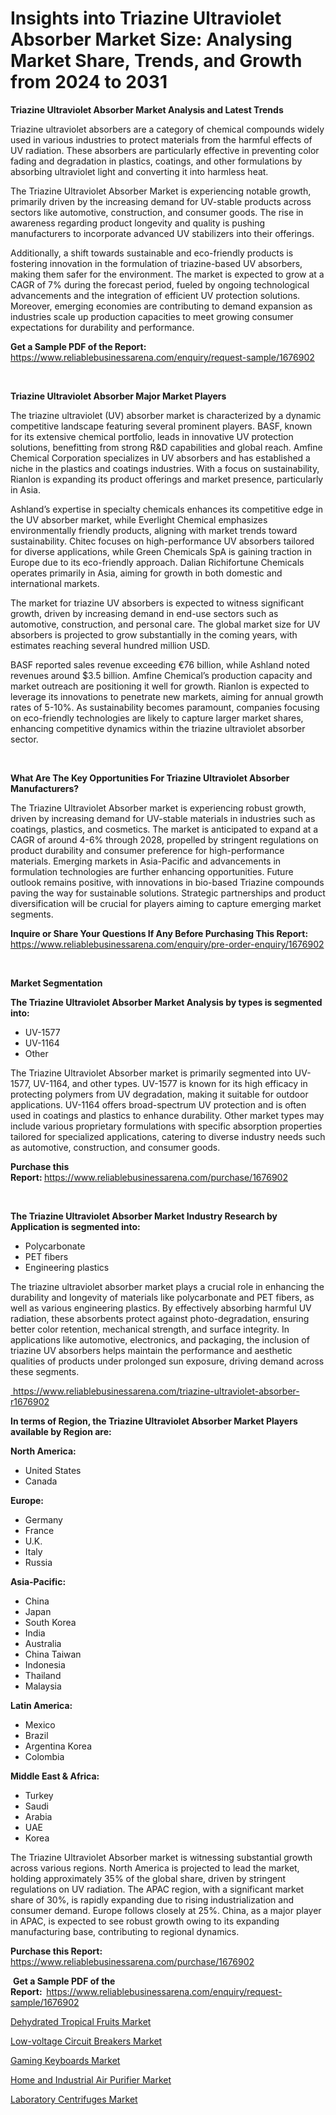<p><h1>Insights into Triazine Ultraviolet Absorber Market Size: Analysing Market Share, Trends, and Growth from 2024 to 2031</h1></p><p><strong>Triazine Ultraviolet Absorber Market Analysis and Latest Trends</strong></p>
<p><p>Triazine ultraviolet absorbers are a category of chemical compounds widely used in various industries to protect materials from the harmful effects of UV radiation. These absorbers are particularly effective in preventing color fading and degradation in plastics, coatings, and other formulations by absorbing ultraviolet light and converting it into harmless heat. </p><p>The Triazine Ultraviolet Absorber Market is experiencing notable growth, primarily driven by the increasing demand for UV-stable products across sectors like automotive, construction, and consumer goods. The rise in awareness regarding product longevity and quality is pushing manufacturers to incorporate advanced UV stabilizers into their offerings. </p><p>Additionally, a shift towards sustainable and eco-friendly products is fostering innovation in the formulation of triazine-based UV absorbers, making them safer for the environment. The market is expected to grow at a CAGR of 7% during the forecast period, fueled by ongoing technological advancements and the integration of efficient UV protection solutions. Moreover, emerging economies are contributing to demand expansion as industries scale up production capacities to meet growing consumer expectations for durability and performance.</p></p>
<p><strong>Get a Sample PDF of the Report:&nbsp;</strong> <a href="https://www.reliablebusinessarena.com/enquiry/request-sample/1676902?utm_campaign=1294&utm_medium=2&utm_source=Github&utm_content=ia&utm_term=30092024&utm_id=triazine-ultraviolet-absorber">https://www.reliablebusinessarena.com/enquiry/request-sample/1676902</a></p>
<p>&nbsp;</p>
<p><strong>Triazine Ultraviolet Absorber Major Market Players</strong></p>
<p><p>The triazine ultraviolet (UV) absorber market is characterized by a dynamic competitive landscape featuring several prominent players. BASF, known for its extensive chemical portfolio, leads in innovative UV protection solutions, benefitting from strong R&D capabilities and global reach. Amfine Chemical Corporation specializes in UV absorbers and has established a niche in the plastics and coatings industries. With a focus on sustainability, Rianlon is expanding its product offerings and market presence, particularly in Asia. </p><p>Ashland’s expertise in specialty chemicals enhances its competitive edge in the UV absorber market, while Everlight Chemical emphasizes environmentally friendly products, aligning with market trends toward sustainability. Chitec focuses on high-performance UV absorbers tailored for diverse applications, while Green Chemicals SpA is gaining traction in Europe due to its eco-friendly approach. Dalian Richifortune Chemicals operates primarily in Asia, aiming for growth in both domestic and international markets.</p><p>The market for triazine UV absorbers is expected to witness significant growth, driven by increasing demand in end-use sectors such as automotive, construction, and personal care. The global market size for UV absorbers is projected to grow substantially in the coming years, with estimates reaching several hundred million USD.</p><p>BASF reported sales revenue exceeding €76 billion, while Ashland noted revenues around $3.5 billion. Amfine Chemical’s production capacity and market outreach are positioning it well for growth. Rianlon is expected to leverage its innovations to penetrate new markets, aiming for annual growth rates of 5-10%. As sustainability becomes paramount, companies focusing on eco-friendly technologies are likely to capture larger market shares, enhancing competitive dynamics within the triazine ultraviolet absorber sector.</p></p>
<p>&nbsp;</p>
<p><strong>What Are The Key Opportunities For Triazine Ultraviolet Absorber Manufacturers?</strong></p>
<p><p>The Triazine Ultraviolet Absorber market is experiencing robust growth, driven by increasing demand for UV-stable materials in industries such as coatings, plastics, and cosmetics. The market is anticipated to expand at a CAGR of around 4-6% through 2028, propelled by stringent regulations on product durability and consumer preference for high-performance materials. Emerging markets in Asia-Pacific and advancements in formulation technologies are further enhancing opportunities. Future outlook remains positive, with innovations in bio-based Triazine compounds paving the way for sustainable solutions. Strategic partnerships and product diversification will be crucial for players aiming to capture emerging market segments.</p></p>
<p><strong>Inquire or Share Your Questions If Any Before Purchasing This Report:</strong> <a href="https://www.reliablebusinessarena.com/enquiry/pre-order-enquiry/1676902?utm_campaign=1294&utm_medium=2&utm_source=Github&utm_content=ia&utm_term=30092024&utm_id=triazine-ultraviolet-absorber">https://www.reliablebusinessarena.com/enquiry/pre-order-enquiry/1676902</a></p>
<p>&nbsp;</p>
<p><strong>Market Segmentation</strong></p>
<p><strong>The Triazine Ultraviolet Absorber Market Analysis by types is segmented into:</strong></p>
<p><ul><li>UV-1577</li><li>UV-1164</li><li>Other</li></ul></p>
<p><p>The Triazine Ultraviolet Absorber market is primarily segmented into UV-1577, UV-1164, and other types. UV-1577 is known for its high efficacy in protecting polymers from UV degradation, making it suitable for outdoor applications. UV-1164 offers broad-spectrum UV protection and is often used in coatings and plastics to enhance durability. Other market types may include various proprietary formulations with specific absorption properties tailored for specialized applications, catering to diverse industry needs such as automotive, construction, and consumer goods.</p></p>
<p><strong>Purchase this Report:&nbsp;</strong><a href="https://www.reliablebusinessarena.com/purchase/1676902?utm_campaign=1294&utm_medium=2&utm_source=Github&utm_content=ia&utm_term=30092024&utm_id=triazine-ultraviolet-absorber">https://www.reliablebusinessarena.com/purchase/1676902</a></p>
<p>&nbsp;</p>
<p><strong>The Triazine Ultraviolet Absorber Market Industry Research by Application is segmented into:</strong></p>
<p><ul><li>Polycarbonate</li><li>PET fibers</li><li>Engineering plastics</li></ul></p>
<p><p>The triazine ultraviolet absorber market plays a crucial role in enhancing the durability and longevity of materials like polycarbonate and PET fibers, as well as various engineering plastics. By effectively absorbing harmful UV radiation, these absorbents protect against photo-degradation, ensuring better color retention, mechanical strength, and surface integrity. In applications like automotive, electronics, and packaging, the inclusion of triazine UV absorbers helps maintain the performance and aesthetic qualities of products under prolonged sun exposure, driving demand across these segments.</p></p>
<p><a href="https://www.reliablebusinessarena.com/triazine-ultraviolet-absorber-r1676902?utm_campaign=1294&utm_medium=2&utm_source=Github&utm_content=ia&utm_term=30092024&utm_id=triazine-ultraviolet-absorber">&nbsp;https://www.reliablebusinessarena.com/triazine-ultraviolet-absorber-r1676902</a></p>
<p><strong>In terms of Region, the Triazine Ultraviolet Absorber Market Players available by Region are:</strong></p>
<p>
    <p> <strong> North America: </strong>
        <ul>
            <li>United States</li>
            <li>Canada</li>
        </ul>
        </p> 
    <p> <strong> Europe: </strong>
        <ul>
            <li>Germany</li>
            <li>France</li>
            <li>U.K.</li>
            <li>Italy</li>
            <li>Russia</li>
        </ul>
        </p> 
    <p> <strong> Asia-Pacific: </strong>
        <ul>
            <li>China</li>
            <li>Japan</li>
            <li>South Korea</li>
            <li>India</li>
            <li>Australia</li>
            <li>China Taiwan</li>
            <li>Indonesia</li>
            <li>Thailand</li>
            <li>Malaysia</li>
        </ul>
        </p> 
    <p> <strong> Latin America: </strong>
        <ul>
            <li>Mexico</li>
            <li>Brazil</li>
            <li>Argentina Korea</li>
            <li>Colombia</li>
        </ul>
        </p> 
    <p> <strong> Middle East & Africa: </strong>
        <ul>
            <li>Turkey</li>
            <li>Saudi</li>
            <li>Arabia</li>
            <li>UAE</li>
            <li>Korea</li>
        </ul>
    </p>
    </p>
<p><p>The Triazine Ultraviolet Absorber market is witnessing substantial growth across various regions. North America is projected to lead the market, holding approximately 35% of the global share, driven by stringent regulations on UV radiation. The APAC region, with a significant market share of 30%, is rapidly expanding due to rising industrialization and consumer demand. Europe follows closely at 25%. China, as a major player in APAC, is expected to see robust growth owing to its expanding manufacturing base, contributing to regional dynamics.</p></p>
<p><strong>Purchase this Report: </strong><a href="https://www.reliablebusinessarena.com/purchase/1676902?utm_campaign=1294&utm_medium=2&utm_source=Github&utm_content=ia&utm_term=30092024&utm_id=triazine-ultraviolet-absorber">https://www.reliablebusinessarena.com/purchase/1676902</a></p>
<p>&nbsp;<strong>Get a Sample PDF of the Report:&nbsp;&nbsp;</strong><a href="https://www.reliablebusinessarena.com/enquiry/request-sample/1676902?utm_campaign=1294&utm_medium=2&utm_source=Github&utm_content=ia&utm_term=30092024&utm_id=triazine-ultraviolet-absorber">https://www.reliablebusinessarena.com/enquiry/request-sample/1676902</a></p>
<p><strong></strong></p>
<p><p><a href="https://issuu.com/reportprime-2/docs/dehydrated-tropical-fruits-market-s_942c49ad997f0a?utm_campaign=1294&utm_medium=2&utm_source=Github&utm_content=ia&utm_term=30092024&utm_id=triazine-ultraviolet-absorber">Dehydrated Tropical Fruits Market</a></p><p><a href="https://www.linkedin.com/pulse/evaluating-global-low-voltage-circuit-breakers-market-trends-cridf?utm_campaign=1294&utm_medium=2&utm_source=Github&utm_content=ia&utm_term=30092024&utm_id=triazine-ultraviolet-absorber">Low-voltage Circuit Breakers Market</a></p><p><a href="https://www.linkedin.com/pulse/global-gaming-keyboards-market-trends-innovations-forward-looking-herwe?utm_campaign=1294&utm_medium=2&utm_source=Github&utm_content=ia&utm_term=30092024&utm_id=triazine-ultraviolet-absorber">Gaming Keyboards Market</a></p><p><a href="https://issuu.com/reportprime-2/docs/home-and-industrial-air-purifier-ma_d6971908cd79d3?utm_campaign=1294&utm_medium=2&utm_source=Github&utm_content=ia&utm_term=30092024&utm_id=triazine-ultraviolet-absorber">Home and Industrial Air Purifier Market</a></p><p><a href="https://www.linkedin.com/pulse/global-laboratory-centrifuges-market-trends-insights-growth-im9kf?utm_campaign=1294&utm_medium=2&utm_source=Github&utm_content=ia&utm_term=30092024&utm_id=triazine-ultraviolet-absorber">Laboratory Centrifuges Market</a></p></p>